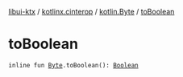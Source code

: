 [libui-ktx](../../index.md) / [kotlinx.cinterop](../index.md) / [kotlin.Byte](index.md) / [toBoolean](./to-boolean.md)

# toBoolean

`inline fun `[`Byte`](https://kotlinlang.org/api/latest/jvm/stdlib/kotlin/-byte/index.html)`.toBoolean(): `[`Boolean`](https://kotlinlang.org/api/latest/jvm/stdlib/kotlin/-boolean/index.html)